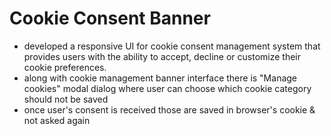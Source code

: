 # Cookie Consent Banner
 - developed a responsive UI for cookie consent management system that provides users with the ability to accept, decline or customize their cookie preferences.
 - along with cookie management banner interface there is "Manage cookies" modal dialog where user can choose which cookie category should not be saved
 - once user's consent is received those are saved in browser's cookie & not asked again 

